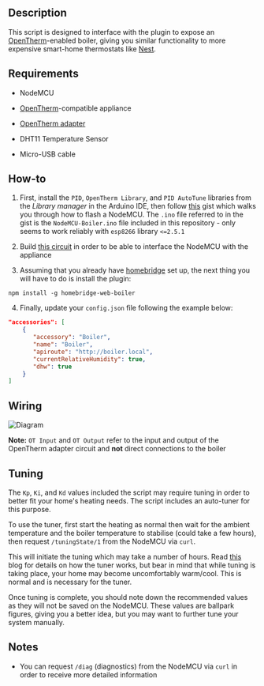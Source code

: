 ## Description

This script is designed to interface with the plugin to expose an [OpenTherm](https://en.wikipedia.org/wiki/OpenTherm)-enabled boiler, giving you similar functionality to more expensive smart-home thermostats like [Nest](https://nest.com/thermostats/).

## Requirements

* NodeMCU

* [OpenTherm](https://en.wikipedia.org/wiki/OpenTherm)-compatible appliance

* [OpenTherm adapter](http://ihormelnyk.com/arduino_opentherm_controller)

* DHT11 Temperature Sensor

* Micro-USB cable

## How-to

1. First, install the `PID`, `OpenTherm Library`, and `PID AutoTune` libraries from the _Library manager_ in the Arduino IDE, then follow [this](https://gist.github.com/Tommrodrigues/8d9d3b886936ccea9c21f495755640dd) gist which walks you through how to flash a NodeMCU. The `.ino` file referred to in the gist is the `NodeMCU-Boiler.ino` file included in this repository - only seems to work reliably with `esp8266` library `<=2.5.1`

2. Build [this circuit](http://ihormelnyk.com/arduino_opentherm_controller) in order to be able to interface the NodeMCU with the appliance

3. Assuming that you already have [homebridge](https://github.com/nfarina/homebridge#installation) set up, the next thing you will have to do is install the plugin:
```
npm install -g homebridge-web-boiler
```

4. Finally, update your `config.json` file following the example below:

```json
"accessories": [
    {
       "accessory": "Boiler",
       "name": "Boiler",
       "apiroute": "http://boiler.local",
       "currentRelativeHumidity": true,
       "dhw": true
    }
]
```

## Wiring

![Diagram](https://i.ibb.co/rpHztcr/Untitled-1.jpg)

**Note:** `OT Input` and `OT Output` refer to the input and output of the OpenTherm adapter circuit and **not** direct connections to the boiler

## Tuning

The `Kp`, `Ki`, and `Kd` values included the script may require tuning in order to better fit your home's heating needs. The script includes an auto-tuner for this purpose.

To use the tuner, first start the heating as normal then wait for the ambient temperature and the boiler temperature to stabilise (could take a few hours), then request `/tuningState/1` from the NodeMCU via `curl`.

This will initiate the tuning which may take a number of hours. Read [this](http://brettbeauregard.com/blog/2012/01/arduino-pid-autotune-library/) blog for details on how the tuner works, but bear in mind that while tuning is taking place, your home may become uncomfortably warm/cool. This is normal and is necessary for the tuner.

Once tuning is complete, you should note down the recommended values as they will not be saved on the NodeMCU. These values are ballpark figures, giving you a better idea, but you may want to further tune your system manually.

## Notes

- You can request `/diag` (diagnostics) from the NodeMCU via `curl` in order to receive more detailed information
